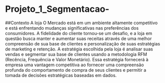 # Projeto_1_Segmentacao-

##Contexto
A loja O Mercado está em um ambiente altamente competitivo e está enfrentando mudanças significativas nas preferências dos consumidores. A fidelidade do cliente tornou-se um desafio, e a loja em questão busca manter e aumentar suas receitas através de uma melhor compreensão de sua base de clientes e personalização de suas estratégias de marketing e retenção.
A estratégia escolhida pela loja é analisar suas vendas e segmentar sua base de clientes usando a metodologia RFM (Recência, Frequência e Valor Monetário). Essa estratégia fornecerá à empresa uma vantagem competitiva ao fornecer uma compreensão profunda do comportamento de compra de seus clientes e permitir a tomada de decisões estratégicas baseadas em dados.
